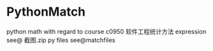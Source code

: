 # PythonMatch
python math with regard to course c0950 软件工程统计方法
expression see@ 截图.zip
py files see@matchfiles

